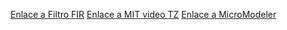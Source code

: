 [Enlace a Filtro FIR](https://www.youtube.com/watch?v=_CH2bUlwkaI)
[Enlace a MIT video TZ](https://www.youtube.com/watch?v=iI-ejO9hczw&list=PLUl4u3cNGP61kdPAOC7CzFjJZ8f1eMUxs)
[Enlace a MicroModeler](https://www.micromodeler.com/)